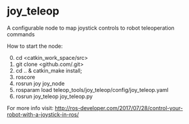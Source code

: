 joy_teleop
==========

A configurable node to map joystick controls to robot teleoperation commands

How to start the node:

0. cd <catkin_work_space/src>  
1. git clone <github.com/<path-to-package>.git>  
2. cd .. & catkin_make install;  
3. roscore  
4. rosrun joy joy_node  
5. rosparam load  teleop_tools/joy_teleop/config/joy_teleop.yaml  
6. rosrun joy_teleop joy_teleop.py  
  
For more info visit: http://ros-developer.com/2017/07/28/control-your-robot-with-a-joystick-in-ros/
